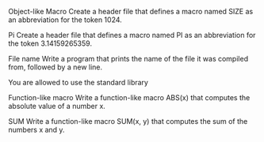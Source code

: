 Object-like Macro Create a header file that defines a macro named SIZE as an abbreviation for the token 1024.

Pi Create a header file that defines a macro named PI as an abbreviation for the token 3.14159265359.

File name Write a program that prints the name of the file it was compiled from, followed by a new line.

You are allowed to use the standard library

Function-like macro Write a function-like macro ABS(x) that computes the absolute value of a number x.

SUM Write a function-like macro SUM(x, y) that computes the sum of the numbers x and y.
